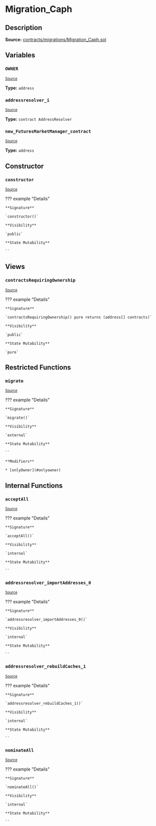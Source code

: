 # Migration_Caph

## Description

**Source:** [contracts/migrations/Migration_Caph.sol](https://github.com/Synthetixio/synthetix/tree/v2.97.3/contracts/migrations/Migration_Caph.sol)

## Variables

### `OWNER`

<sub>[Source](https://github.com/Synthetixio/synthetix/tree/v2.97.3/contracts/migrations/Migration_Caph.sol#L14)</sub>

**Type:** `address`

### `addressresolver_i`

<sub>[Source](https://github.com/Synthetixio/synthetix/tree/v2.97.3/contracts/migrations/Migration_Caph.sol#L21)</sub>

**Type:** `contract AddressResolver`

### `new_FuturesMarketManager_contract`

<sub>[Source](https://github.com/Synthetixio/synthetix/tree/v2.97.3/contracts/migrations/Migration_Caph.sol#L28)</sub>

**Type:** `address`

## Constructor

### `constructor`

<sub>[Source](https://github.com/Synthetixio/synthetix/tree/v2.97.3/contracts/migrations/Migration_Caph.sol#L30)</sub>

??? example "Details"

    **Signature**

    `constructor()`

    **Visibility**

    `public`

    **State Mutability**

    ``

## Views

### `contractsRequiringOwnership`

<sub>[Source](https://github.com/Synthetixio/synthetix/tree/v2.97.3/contracts/migrations/Migration_Caph.sol#L32)</sub>

??? example "Details"

    **Signature**

    `contractsRequiringOwnership() pure returns (address[] contracts)`

    **Visibility**

    `public`

    **State Mutability**

    `pure`

## Restricted Functions

### `migrate`

<sub>[Source](https://github.com/Synthetixio/synthetix/tree/v2.97.3/contracts/migrations/Migration_Caph.sol#L37)</sub>

??? example "Details"

    **Signature**

    `migrate()`

    **Visibility**

    `external`

    **State Mutability**

    ``

    **Modifiers**

    * [onlyOwner](#onlyowner)

## Internal Functions

### `acceptAll`

<sub>[Source](https://github.com/Synthetixio/synthetix/tree/v2.97.3/contracts/migrations/Migration_Caph.sol#L51)</sub>

??? example "Details"

    **Signature**

    `acceptAll()`

    **Visibility**

    `internal`

    **State Mutability**

    ``

### `addressresolver_importAddresses_0`

<sub>[Source](https://github.com/Synthetixio/synthetix/tree/v2.97.3/contracts/migrations/Migration_Caph.sol#L65)</sub>

??? example "Details"

    **Signature**

    `addressresolver_importAddresses_0()`

    **Visibility**

    `internal`

    **State Mutability**

    ``

### `addressresolver_rebuildCaches_1`

<sub>[Source](https://github.com/Synthetixio/synthetix/tree/v2.97.3/contracts/migrations/Migration_Caph.sol#L76)</sub>

??? example "Details"

    **Signature**

    `addressresolver_rebuildCaches_1()`

    **Visibility**

    `internal`

    **State Mutability**

    ``

### `nominateAll`

<sub>[Source](https://github.com/Synthetixio/synthetix/tree/v2.97.3/contracts/migrations/Migration_Caph.sol#L58)</sub>

??? example "Details"

    **Signature**

    `nominateAll()`

    **Visibility**

    `internal`

    **State Mutability**

    ``
